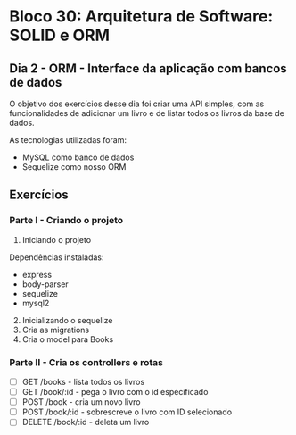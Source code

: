 # Bloco 30: Arquitetura de Software: SOLID e ORM

## Dia 2 - ORM - Interface da aplicação com bancos de dados

O objetivo dos exercícios desse dia foi criar uma API simples, com as funcionalidades de adicionar um livro e de listar todos os livros da base de dados.

As tecnologias utilizadas foram:

- MySQL como banco de dados
- Sequelize como nosso ORM

## Exercícios

### Parte I - Criando o projeto

1. Iniciando o projeto

  Dependências instaladas:

  - express
  - body-parser
  - sequelize
  - mysql2

2. Inicializando o sequelize
3. Cria as migrations
4. Cria o model para Books

### Parte II - Cria os controllers e rotas

- [ ] GET /books - lista todos os livros
- [ ] GET /book/:id - pega o livro com o id especificado
- [ ] POST /book - cria um novo livro
- [ ] POST /book/:id - sobrescreve o livro com ID selecionado
- [ ] DELETE /book/:id - deleta um livro
